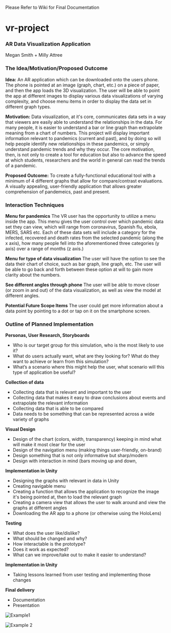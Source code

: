 Please Refer to Wiki for Final Documentation

# vr-project

### AR Data Visualization Application
Megan Smith + Milly Attree

### The Idea/Motivation/Proposed Outcome
**Idea:** An AR application which can be downloaded onto the users phone. The phone is pointed at an image (graph, chart, etc.) on a piece of paper, and then the app loads the 3D visualization. The user will be able to point the app at different images to display various data visualizations of varying complexity, and choose menu items in order to display the data set in different graph types.

**Motivation:** Data visualization, at it's core, communicates data sets in a way that viewers are easily able to understand the relationships in the data. For many people, it is easier to understand a bar or line graph than extrapolate meaning from a chart of numbers. This project will display important information relevant to pandemics (current and past), and by doing so will help people identify new relationships in these pandemics, or simply understand pandemic trends and why they occur. The core motivation, then, is not only to create a tool for education but also to advance the speed at which students, researchers and the world in general can read the trends of a pandemic.  

**Proposed Outcome:** To create a fully-functional educational tool with a minimum of 4 different graphs that allow for compare/contrast evaluations. A visually appealing, user-friendly application that allows greater comprehension of pandemeics, past and present.  


### Interaction Techniques
**Menu for pandemics** The VR user has the opportunity to utilize a menu inside the app. This menu gives the user control over which pandemic data set they can view, which will range from coronavirus, Spanish flu, ebola, MERS, SARS etc. Each of these data sets will include a category for the infected, recovered and death rates from the selected pandemic (along the x axis), how many people fell into the aforementioned three categories (y axis) over a range of months (z axis.)

**Menu for type of data visualization** The user will have the option to see the data their chart of choice, such as bar graph, line graph, etc. The user will be able to go back and forth between these option at will to gain more clarity about the numbers.

**See different angles through phone** The user will be able to move closer (or zoom in and out) of the data visualization, as well as view the model at different angles.

**Potential Future Scope Items** The user could get more information about a data point by pointing to a dot or tap on it on the smartphone screen.

### Outline of Planned Implementation
**Personas, User Research, Storyboards**
*  Who is our target group for this simulation, who is the most likely to use it?
*  What do users actually want, what are they looking for? What do they want to achieve or learn from this simulation?
* What’s a scenario where this might help the user, what scenario will this type of application be useful?

**Collection of data**
* Collecting data that is relevant and important to the user
* Collecting data that makes it easy to draw conclusions about events and extrapolate the relevant information
* Collecting data that is able to be compared
* Data needs to be something that can be represented across a wide variety of graphs

**Visual Design**
* Design of the chart (colors, width, transparency) keeping in mind what will make it most clear for the user
* Design of the navigation menu (making things user-friendly, on-brand)
* Design something that is not only informative but sharp/modern
* Design with interaction in mind (bars moving up and down,

**Implementation in Unity**
* Designing the graphs with relevant in data in Unity
* Creating navigable menu
* Creating a function that allows the application to recognize the image it's being pointed at, then to load the relevant graph
* Creating a camera view that allows the user to walk around and view the graphs at different angles
* Downloading the AR app to a phone (or otherwise using the HoloLens)

**Testing**
* What does the user like/dislike?
* What should be changed and why?
* How interactable is the prototype?
* Does it work as expected?
* What can we improve/take out to make it easier to understand?

**Implementation in Unity**
* Taking lessons learned from user testing and implementing those changes

**Final delivery**
* Documentation
* Presentation


![Example1](https://i.ytimg.com/vi/9WC4oSP_OCE/hqdefault.jpg)

![Example 2](https://encrypted-tbn0.gstatic.com/images?q=tbn%3AANd9GcT2ILbw6kYYVYugyADr1x03ELB-j9eofoE9ww&usqp=CAU)
